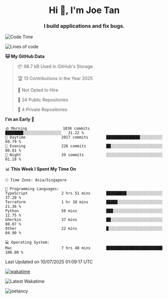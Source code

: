 <h1 align="center">Hi 👋, I'm Joe Tan</h1>
<h3 align="center">I build applications and fix bugs.</h3>

<!--START_SECTION:waka-->
![Code Time](http://img.shields.io/badge/Code%20Time-1%2C554%20hrs%2035%20mins-blue)

![Lines of code](https://img.shields.io/badge/From%20Hello%20World%20I%27ve%20Written-46.5%20million%20lines%20of%20code-blue)

**🐱 My GitHub Data** 

> 📦 98.7 kB Used in GitHub's Storage 
 > 
> 🏆 13 Contributions in the Year 2025
 > 
> 🚫 Not Opted to Hire
 > 
> 📜 24 Public Repositories 
 > 
> 🔑 4 Private Repositories 
 > 
**I'm an Early 🐤** 

```text
🌞 Morning                1036 commits        ████████░░░░░░░░░░░░░░░░░   31.22 % 
🌆 Daytime                2017 commits        ███████████████░░░░░░░░░░   60.79 % 
🌃 Evening                226 commits         ██░░░░░░░░░░░░░░░░░░░░░░░   06.81 % 
🌙 Night                  39 commits          ░░░░░░░░░░░░░░░░░░░░░░░░░   01.18 % 
```


📊 **This Week I Spent My Time On** 

```text
🕑︎ Time Zone: Asia/Singapore

💬 Programming Languages: 
TypeScript               2 hrs 51 mins       █████████░░░░░░░░░░░░░░░░   37.20 % 
Terraform                1 hr 38 mins        █████░░░░░░░░░░░░░░░░░░░░   21.36 % 
Python                   58 mins             ███░░░░░░░░░░░░░░░░░░░░░░   12.75 % 
Gherkin                  37 mins             ██░░░░░░░░░░░░░░░░░░░░░░░   08.07 % 
Other                    22 mins             █░░░░░░░░░░░░░░░░░░░░░░░░   04.90 % 

💻 Operating System: 
Mac                      7 hrs 40 mins       █████████████████████████   100.00 % 
```


 Last Updated on 10/07/2025 01:09:17 UTC
<!--END_SECTION:waka-->
[![wakatime](https://wakatime.com/badge/user/e0e3a0f0-6d69-4241-946d-0baaf7b91278.svg)](https://wakatime.com/@e0e3a0f0-6d69-4241-946d-0baaf7b91278)

![Latest Wakatime](https://github.com/joetancy/joetancy/workflows/Latest%20Wakatime/badge.svg)

<p align="left"> <img src="https://komarev.com/ghpvc/?username=joetancy" alt="joetancy" /> </p>

